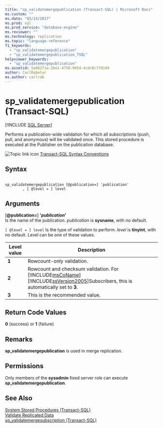 ```yaml
---
title: "sp_validatemergepublication (Transact-SQL) | Microsoft Docs"
ms.custom: ""
ms.date: "03/14/2017"
ms.prod: sql
ms.prod_service: "database-engine"
ms.reviewer: ""
ms.technology: replication
ms.topic: "language-reference"
f1_keywords: 
  - "sp_validatemergepublication"
  - "sp_validatemergepublication_TSQL"
helpviewer_keywords: 
  - "sp_validatemergepublication"
ms.assetid: 5a862f1a-2be1-4758-9954-4cdc8c77d149
author: CarlRabeler
ms.author: carlrab
---
```

# sp_validatemergepublication (Transact-SQL)
[!INCLUDE [SQL Server](../../includes/applies-to-version/sqlserver.md)]

  Performs a publication-wide validation for which all subscriptions (push, pull, and anonymous) will be validated once. This stored procedure is executed at the Publisher on the publication database.  
  
 ![Topic link icon](../../database-engine/configure-windows/media/topic-link.gif "Topic link icon") [Transact-SQL Syntax Conventions](../../t-sql/language-elements/transact-sql-syntax-conventions-transact-sql.md)  
  
## Syntax  
  
```  
  
sp_validatemergepublication [@publication=] 'publication'  
        , [ @level = ] level  
```  
  
## Arguments  
 [**\@publication=**] **'***publication***'**  
 Is the name of the publication. *publication* is **sysname**, with no default.  
  
`[ @level = ] level`
 Is the type of validation to perform. *level* is **tinyint**, with no default. Level can be one of these values.  
  
|Level value|Description|  
|-----------------|-----------------|  
|**1**|Rowcount-only validation.|  
|**2**|Rowcount and checksum validation. For [!INCLUDE[msCoName](../../includes/msconame-md.md)] [!INCLUDE[ssVersion2005](../../includes/ssversion2005-md.md)]Subscribers, this is automatically set to **3**.|  
|**3**|This is the recommended value.|  
  
## Return Code Values  
 **0** (success) or **1** (failure)  
  
## Remarks  
 **sp_validatemergepublication** is used in merge replication.  
  
## Permissions  
 Only members of the **sysadmin** fixed server role can execute **sp_validatemergepublication**.  
  
## See Also  
 [System Stored Procedures &#40;Transact-SQL&#41;](../../relational-databases/system-stored-procedures/system-stored-procedures-transact-sql.md)   
 [Validate Replicated Data](../../relational-databases/replication/validate-data-at-the-subscriber.md)   
 [sp_validatemergesubscription &#40;Transact-SQL&#41;](../../relational-databases/system-stored-procedures/sp-validatemergesubscription-transact-sql.md)  
  
  
